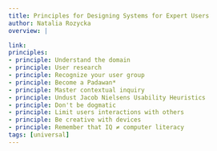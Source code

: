 ```yaml
---
title: Principles for Designing Systems for Expert Users
author: Natalia Rozycka
overview: |

link:
principles:
- principle: Understand the domain
- principle: User research
- principle: Recognize your user group
- principle: Become a Padawan*
- principle: Master contextual inquiry
- principle: Undust Jacob Nielsens Usability Heuristics
- principle: Don't be dogmatic
- principle: Limit users interactions with others
- principle: Be creative with devices
- principle: Remember that IQ ≠ computer literacy
tags: [universal]
---
```


